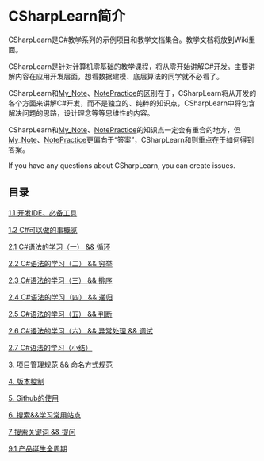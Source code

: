 # CSharpLearn简介
CSharpLearn是C#教学系列的示例项目和教学文档集合。教学文档将放到Wiki里面。

CSharpLearn是针对计算机零基础的教学课程，将从零开始讲解C#开发。主要讲解内容在应用开发层面，想看数据建模、底层算法的同学就不必看了。

CSharpLearn和[My_Note](https://github.com/zLulus/My_Note/)、[NotePractice](https://github.com/zLulus/NotePractice)的区别在于，CSharpLearn将从开发的各个方面来讲解C#开发，而不是独立的、纯粹的知识点，CSharpLearn中将包含解决问题的思路，设计理念等等思维性的内容。

CSharpLearn和[My_Note](https://github.com/zLulus/My_Note/)、[NotePractice](https://github.com/zLulus/NotePractice)的知识点一定会有重合的地方，但[My_Note](https://github.com/zLulus/My_Note/)、[NotePractice](https://github.com/zLulus/NotePractice)更偏向于“答案”，CSharpLearn和则重点在于如何得到答案。

If you have any questions about CSharpLearn, you can create issues.

## 目录
[1.1 开发IDE、必备工具](https://github.com/zLulus/CSharpLearn/wiki/1.1-%E5%BC%80%E5%8F%91IDE%E3%80%81%E5%BF%85%E5%A4%87%E5%B7%A5%E5%85%B7)

[1.2 C#可以做的事概览](https://github.com/zLulus/CSharpLearn/wiki/1.2-C%23%E5%8F%AF%E4%BB%A5%E5%81%9A%E7%9A%84%E4%BA%8B%E6%A6%82%E8%A7%88)

[2.1 C#语法的学习（一） && 循环](https://github.com/zLulus/CSharpLearn/wiki/2.1-C%23%E8%AF%AD%E6%B3%95%E7%9A%84%E5%AD%A6%E4%B9%A0%EF%BC%88%E4%B8%80%EF%BC%89-&&-%E5%BE%AA%E7%8E%AF)

[2.2 C#语法的学习（二） && 穷举](https://github.com/zLulus/CSharpLearn/wiki/2.2-C%23%E8%AF%AD%E6%B3%95%E7%9A%84%E5%AD%A6%E4%B9%A0%EF%BC%88%E4%BA%8C%EF%BC%89--&&-%E7%A9%B7%E4%B8%BE)

[2.3 C#语法的学习（三） && 排序](https://github.com/zLulus/CSharpLearn/wiki/2.3-C%23%E8%AF%AD%E6%B3%95%E7%9A%84%E5%AD%A6%E4%B9%A0%EF%BC%88%E4%B8%89%EF%BC%89-&&-%E6%8E%92%E5%BA%8F)

[2.4 C#语法的学习（四） && 递归](https://github.com/zLulus/CSharpLearn/wiki/2.4-C%23%E8%AF%AD%E6%B3%95%E7%9A%84%E5%AD%A6%E4%B9%A0%EF%BC%88%E5%9B%9B%EF%BC%89-&&-%E9%80%92%E5%BD%92)

[2.5 C#语法的学习（五） && 判断](https://github.com/zLulus/CSharpLearn/wiki/2.5-C%23%E8%AF%AD%E6%B3%95%E7%9A%84%E5%AD%A6%E4%B9%A0%EF%BC%88%E4%BA%94%EF%BC%89-&&-%E5%88%A4%E6%96%AD)

[2.6 C#语法的学习（六） && 异常处理 && 调试](https://github.com/zLulus/CSharpLearn/wiki/2.6-C%23%E8%AF%AD%E6%B3%95%E7%9A%84%E5%AD%A6%E4%B9%A0%EF%BC%88%E5%85%AD%EF%BC%89--&&-%E5%BC%82%E5%B8%B8%E5%A4%84%E7%90%86-&&-%E8%B0%83%E8%AF%95)

[2.7 C#语法的学习（小结）](https://github.com/zLulus/CSharpLearn/wiki/2.7-C%23%E8%AF%AD%E6%B3%95%E7%9A%84%E5%AD%A6%E4%B9%A0%EF%BC%88%E5%B0%8F%E7%BB%93%EF%BC%89)

[3. 项目管理规范 && 命名方式规范](https://github.com/zLulus/CSharpLearn/wiki/3.-%E9%A1%B9%E7%9B%AE%E7%AE%A1%E7%90%86%E8%A7%84%E8%8C%83-&&-%E5%91%BD%E5%90%8D%E6%96%B9%E5%BC%8F%E8%A7%84%E8%8C%83)

[4. 版本控制](https://github.com/zLulus/CSharpLearn/wiki/4.-%E7%89%88%E6%9C%AC%E6%8E%A7%E5%88%B6)

[5. Github的使用](https://github.com/zLulus/CSharpLearn/wiki/5.-Github%E7%9A%84%E4%BD%BF%E7%94%A8)

[6. 搜索&&学习常用站点](https://github.com/zLulus/CSharpLearn/wiki/6.-%E6%90%9C%E7%B4%A2&&%E5%AD%A6%E4%B9%A0%E5%B8%B8%E7%94%A8%E7%AB%99%E7%82%B9)

[7 搜索关键词 && 提问](https://github.com/zLulus/CSharpLearn/wiki/7-%E6%90%9C%E7%B4%A2%E5%85%B3%E9%94%AE%E8%AF%8D-&&-%E6%8F%90%E9%97%AE)

[9.1 产品诞生全周期](https://github.com/zLulus/CSharpLearn/wiki/9.1-%E4%BA%A7%E5%93%81%E8%AF%9E%E7%94%9F%E5%85%A8%E5%91%A8%E6%9C%9F)

